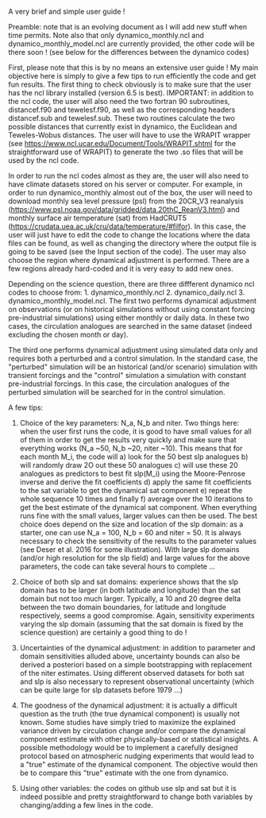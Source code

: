 A very brief and simple user guide !

Preamble: note that is an evolving document as I will add new stuff when time permits. Note also that only dynamico_monthly.ncl and dynamico_monthly_model.ncl are currently provided, the other code will be there soon ! (see below for the differences between the dynamico codes)

First, please note that this is by no means an extensive user guide ! My main objective here is simply to give a few tips to run efficiently the code 
and get fun results. The first thing to check obviously is to make sure that the user has the ncl library installed (version 6.5 is best). 
IMPORTANT: in addition to the ncl code, the user will also need the two fortran 90 subroutines, distancef.f90 and tewelesf.f90, as well as the corresponding headers distancef.sub and tewelesf.sub. These two routines calculate the two possible distances that currently exist in dynamico, the Euclidean and Teweles-Wobus distances. The user will have to use the WRAPIT wrapper (see https://www.ncl.ucar.edu/Document/Tools/WRAPIT.shtml for the straightforward use of WRAPIT) to generate the two .so files that will be used by the ncl code.

In order to run the ncl codes almost as they are, the user will also need to have climate datasets stored on his server or computer. For example, in order to run dynamico_monthly almost out of the box, the user will need to download monthly sea level pressure (psl) from the 20CR_V3 reanalysis (https://www.psl.noaa.gov/data/gridded/data.20thC_ReanV3.html)  and monthly surface air temperature (sat) from HadCRUT5 (https://crudata.uea.ac.uk/cru/data/temperature/#filfor). In this case, the user will just have to edit the code to change the locations where the data files can be found, as well as changing the directory where the output file is going to be saved (see the Input section of the code). The user may also choose the region where dynamical adjustment is performed. There are a few regions already hard-coded and it is very easy to add new ones.

Depending on the science question, there are three diffferent dynamico ncl codes to choose from: 1. dynamico_monthly.ncl 2. dynamico_daily.ncl 
3. dynamico_monthly_model.ncl. The first two performs dynamical adjustment on observations (or on historical simulations without using constant forcing
pre-industrial simulations) using either monthly or daily data. In these two cases, the circulation analogues are searched in the same dataset (indeed excluding the chosen month or day). 

The third one performs dynamical adjustment using simulated data only and requires both a perturbed and a control simulation. In the standard case, the "perturbed" simulation will be an historical (and/or scenario) simulation with transient forcings and the "control" simulation a simulation with constant pre-industrial forcings. In this case, the circulation analogues of the perturbed simulation will be searched for in the control simulation.

A few tips:

1. Choice of the key parameters: N_a, N_b and niter. Two things here: when the user first runs the code, it is good to have small values for all of them in order to get the results very quickly and make sure that everything works (N_a ~50, N_b ~20, niter ~10). This means that for each month M_i, the code will a) look for the 50 best slp analogues b) will randomly draw 2O out these 50 analogues c) will use these 20 analogues as predictors to best fit slp(M_i) using the Moore-Penrose inverse and derive the fit coefficients d) apply the same fit coefficients to the sat variable to get the dynamical sat component e) repeat the whole sequence 10 times and finally f) average over the 10 iterations to get the best estimate of the dynamical sat component. When everything runs fine with the small values, larger values can then be used. The best choice does depend on the size and location of the slp domain: as a starter, one can use N_a = 100, N_b = 60 and niter = 50. It is always necessary to check the sensitivity of the results to the parameter values (see Deser et al. 2016 for some illustration). With large slp domains (and/or high resolution for the slp field) and large values for the above parameters, the code can take several hours to complete ...

2. Choice of both slp and sat domains: experience shows that the slp domain has to be larger (in both latitude and longitude) than the sat domain but not too much larger. Typically, a 10 and 20 degree delta between the two domain boundaries, for latitude and longitude respectively, seems a good compromise. Again, sensitivity experiments varying the slp domain (assuming that the sat domain is fixed by the science question) are certainly a good thing to do ! 

3. Uncertainties of the dynamical adjustment: in addition to parameter and domain sensitivities alluded above, uncertainty bounds can also be derived a posteriori based on a simple bootstrapping with replacement of the niter estimates. Using different observed datasets for both sat and slp is also necessary to represent observational uncertainty (which can be quite large for slp datasets before 1979 ...)

4. The goodness of the dynamical adjustment: it is actually a difficult question as the truth (the true dynamical component) is usually not known. Some studies have simply tried to maximize the explained variance driven by circulation change and/or compare the dynamical component estimate with other physically-based or statistical insights. A possible methodology would be to implement a carefully designed protocol based on atmospheric nudging experiments that would lead to a "true" estimate of the dynamical component. The objective would then be to compare this "true" estimate with the one from dynamico.

5. Using other variables: the codes on github use slp and sat but it is indeed possible and pretty straightforward to change both variables by changing/adding a few lines in the code.
